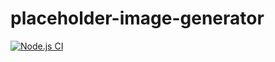 # placeholder-image-generator

[![Node.js CI](https://github.com/tonitone/placeholder-image-generator/actions/workflows/test.yml/badge.svg)](https://github.com/tonitone/placeholder-image-generator/actions/workflows/test.yml)